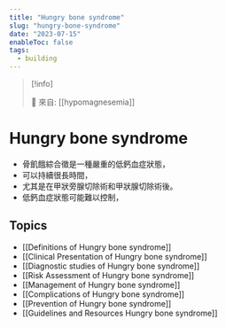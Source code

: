 ```yaml
---
title: "Hungry bone syndrome"
slug: "hungry-bone-syndrome"
date: "2023-07-15"
enableToc: false
tags:
  - building
---
```


> [!info]
>
> 🌱 來自: [[hypomagnesemia]]

# Hungry bone syndrome

- 骨飢餓綜合徵是一種嚴重的低鈣血症狀態，
- 可以持續很長時間，
- 尤其是在甲狀旁腺切除術和甲狀腺切除術後。
- 低鈣血症狀態可能難以控制，

## Topics

- [[Definitions of Hungry bone syndrome]]
- [[Clinical Presentation of Hungry bone syndrome]]
- [[Diagnostic studies of Hungry bone syndrome]]
- [[Risk Assessment of Hungry bone syndrome]]
- [[Management of Hungry bone syndrome]]
- [[Complications of Hungry bone syndrome]]
- [[Prevention of Hungry bone syndrome]]
- [[Guidelines and Resources Hungry bone syndrome]]
